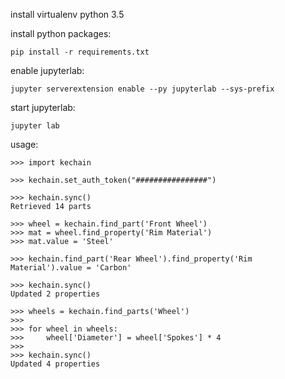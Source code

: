 
install virtualenv python 3.5

install python packages:
```
pip install -r requirements.txt
```

enable jupyterlab:
```
jupyter serverextension enable --py jupyterlab --sys-prefix
```

start jupyterlab:
```
jupyter lab
```



usage:

```
>>> import kechain
```

```
>>> kechain.set_auth_token("################")
```

```
>>> kechain.sync()
Retrieved 14 parts
```    

```
>>> wheel = kechain.find_part('Front Wheel')
>>> mat = wheel.find_property('Rim Material')
>>> mat.value = 'Steel'
```

```
>>> kechain.find_part('Rear Wheel').find_property('Rim Material').value = 'Carbon'
```

```
>>> kechain.sync()
Updated 2 properties
```

```
>>> wheels = kechain.find_parts('Wheel')
>>> 
>>> for wheel in wheels:
>>>     wheel['Diameter'] = wheel['Spokes'] * 4
>>>     
>>> kechain.sync()
Updated 4 properties
```